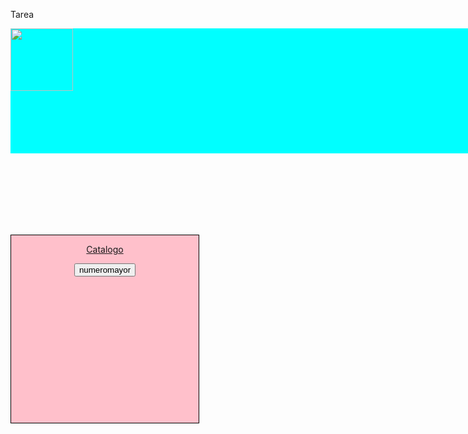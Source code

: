 <html>

<head>

<tittle>Tarea</tittle>

</head>

<style>


  
.contenedor{


        text-aling: center;


        background-color: Aqua;


        height: 200px;
        
 
        width: 1000px;
        

        float: left;



}

#cuadro_izquierda{
 
   background-color: Pink;
   
   border: 1px solid black;
    float: left;

    height: 300px;
    text-align: center;
 
   width: 300px;
    margin-right: 20px;
  
  margin-top: 130px;

}
 
</style>

<body>

<div class="contenedor">
     
        
<img src="https://t2.pbb.ltmcdn.com/es/posts/5/9/3/nombres_de_nina_con_la_letra_n_4395_600.jpg" width="100" height="100">


</div>
             
        
 <div id="cuadro_izquierda">
	
 <a href="http://htmlpreview.github.com/?file:///D:/catalogodebloqueadores.html">Catalogo</a>

<script src="https://D:/obtenernumeromayor.html"></script>

<script src="https://embed.github.com/view/3d/skalnik/secret-bear-clip/master/stl/clip.stl"></script>

<input type="submit" value="numeromayor">


</form>


  </div>
 
</body>

</html>

